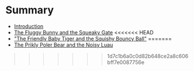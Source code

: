 # Summary

* [Introduction](README.md)
* [The Fluggy Bunny and the Squeaky Gate](bock_david/story.md)
<<<<<<< HEAD
* ["The Friendly Baby Tiger and the Squishy Bouncy Ball"](waweru_sven/story.md)
=======
* [The Prikly Poler Bear and the Noisy Luau](shin_justin/story.md)
>>>>>>> 1d7c1b6a0c0d82b648ce2a8c606bff7e0087756e
